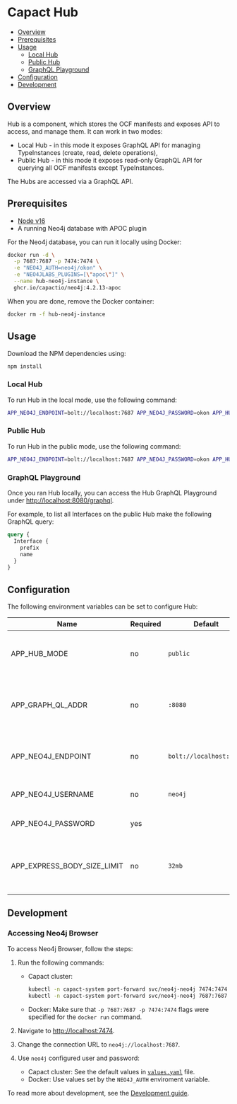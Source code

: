 # Capact Hub

- [Overview](#overview)
- [Prerequisites](#prerequisites)
- [Usage](#usage)
  - [Local Hub](#local-hub)
  - [Public Hub](#public-hub)
  - [GraphQL Playground](#graphql-playground)
- [Configuration](#configuration)
- [Development](#development)

## Overview

Hub is a component, which stores the OCF manifests and exposes API to access, and manage them. It can work in two modes:

- Local Hub - in this mode it exposes GraphQL API for managing TypeInstances (create, read, delete operations),
- Public Hub - in this mode it exposes read-only GraphQL API for querying all OCF manifests except TypeInstances.

The Hubs are accessed via a GraphQL API.

## Prerequisites

- [Node v16](https://nodejs.org/)
- A running Neo4j database with APOC plugin

For the Neo4j database, you can run it locally using Docker:

```bash
docker run -d \
  -p 7687:7687 -p 7474:7474 \
  -e "NEO4J_AUTH=neo4j/okon" \
  -e "NEO4JLABS_PLUGINS=[\"apoc\"]" \
  --name hub-neo4j-instance \
  ghcr.io/capactio/neo4j:4.2.13-apoc
```

When you are done, remove the Docker container:

```bash
docker rm -f hub-neo4j-instance
```

## Usage

Download the NPM dependencies using:

```bash
npm install
```

### Local Hub

To run Hub in the local mode, use the following command:

```bash
APP_NEO4J_ENDPOINT=bolt://localhost:7687 APP_NEO4J_PASSWORD=okon APP_HUB_MODE=local npm run dev
```

### Public Hub

To run Hub in the public mode, use the following command:

```bash
APP_NEO4J_ENDPOINT=bolt://localhost:7687 APP_NEO4J_PASSWORD=okon APP_HUB_MODE=public npm run dev
```

### GraphQL Playground

Once you ran Hub locally, you can access the Hub GraphQL Playground under [http://localhost:8080/graphql](http://localhost:3000/graphql).

For example, to list all Interfaces on the public Hub make the following GraphQL query:

```graphql
query {
  Interface {
    prefix
    name
  }
}
```

## Configuration

The following environment variables can be set to configure Hub:

| Name                        | Required | Default                 | Description                                            |
| --------------------------- | -------- | ----------------------- | ------------------------------------------------------ |
| APP_HUB_MODE                | no       | `public`                | Mode, in which Hub is run. Must be "public" or "local" |
| APP_GRAPH_QL_ADDR           | no       | `:8080`                 | The address, where GraphQL endpoints binds to          |
| APP_NEO4J_ENDPOINT          | no       | `bolt://localhost:7687` | The Neo4j database Bolt protocol endpoint              |
| APP_NEO4J_USERNAME          | no       | `neo4j`                 | Neo4j database username                                |
| APP_NEO4J_PASSWORD          | yes      |                         | Neo4j database password                                |
| APP_EXPRESS_BODY_SIZE_LIMIT | no       | `32mb`                  | The limit of the maximum HTTP request body size        |

## Development

### Accessing Neo4j Browser

To access Neo4j Browser, follow the steps:

1. Run the following commands:

   - Capact cluster:
     ```bash
     kubectl -n capact-system port-forward svc/neo4j-neo4j 7474:7474
     kubectl -n capact-system port-forward svc/neo4j-neo4j 7687:7687
     ```
   - Docker:
     Make sure that `-p 7687:7687 -p 7474:7474` flags were specified for the `docker run` command.

2. Navigate to [http://localhost:7474](http://localhost:7474).
3. Change the connection URL to `neo4j://localhost:7687`.
4. Use `neo4j` configured user and password:
   - Capact cluster:
     See the default values in [`values.yaml`](../deploy/kubernetes/charts/neo4j/values.yaml) file.
   - Docker:
     Use values set by the `NEO4J_AUTH` enviroment variable.

To read more about development, see the [Development guide](https://capact.io/community/development/development-guide).
